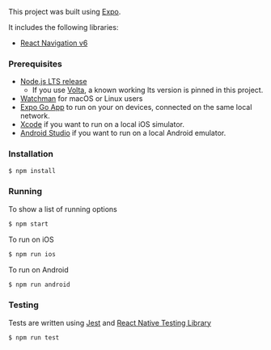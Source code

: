 This project was built using [Expo](https://docs.expo.dev/).

It includes the following libraries:
- [React Navigation v6](https://reactnavigation.org/)


### Prerequisites
- [Node.js LTS release](https://nodejs.org/en/)
  - If you use [Volta](https://volta.sh/), a known working lts version is pinned in this project.
- [Watchman](https://facebook.github.io/watchman/docs/install.html) for macOS or Linux users
- [Expo Go App](https://expo.dev/client) to run on your on devices, connected on the same local network.
- [Xcode](https://docs.expo.dev/workflow/ios-simulator/#step-1-install-xcode) if you want to run on a local iOS simulator.
- [Android Studio](https://docs.expo.dev/workflow/android-studio-emulator/#step-1-set-up-android-studios-tools) if you want to run on a local Android emulator.

### Installation

```bash
$ npm install
```

### Running

To show a list of running options

```bash
$ npm start
```

To run on iOS

```bash
$ npm run ios
```

To run on Android

```bash
$ npm run android
```

### Testing

Tests are written using [Jest](https://jestjs.io/) and [React Native Testing Library](https://callstack.github.io/react-native-testing-library/)

```bash
$ npm run test
```
